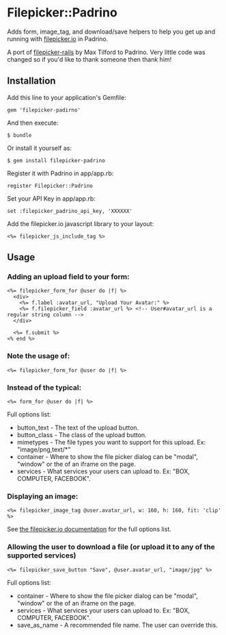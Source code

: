 # Filepicker::Padrino

Adds form, image_tag, and download/save helpers to help you get up and running with [filepicker.io](http://filepicker.io) in Padrino.

A port of [filepicker-rails](https://github.com/Filepicker/filepicker-rails) by Max Tilford to Padrino.
Very little code was changed so if you'd like to thank someone then thank him!

## Installation

Add this line to your application's Gemfile:

    gem 'filepicker-padirno'

And then execute:

    $ bundle

Or install it yourself as:

    $ gem install filepicker-padrino

Register it with Padrino in app/app.rb:

    register Filepicker::Padrino

Set your API Key in app/app.rb:

    set :filepicker_padrino_api_key, 'XXXXXX'

Add the filepicker.io javascript library to your layout:

    <%= filepicker_js_include_tag %>

## Usage

### Adding an upload field to your form:

    <%= filepicker_form_for @user do |f| %>
      <div>
        <%= f.label :avatar_url, "Upload Your Avatar:" %>
        <%= f.filepicker_field :avatar_url %> <!-- User#avatar_url is a regular string column -->
      </div>

      <%= f.submit %>
    <% end %>

### Note the usage of:

    <%= filepicker_form_for @user do |f| %>

### Instead of the typical:

    <%= form_for @user do |f| %>

Full options list:
* button_text - The text of the upload button.
* button_class - The class of the upload button.
* mimetypes - The file types you want to support for this upload. Ex: "image/png,text/*"
* container - Where to show the file picker dialog can be "modal", "window" or the
of an iframe on the page.
* services - What services your users can upload to. Ex: "BOX, COMPUTER, FACEBOOK".

### Displaying an image:

    <%= filepicker_image_tag @user.avatar_url, w: 160, h: 160, fit: 'clip' %>

See [the filepicker.io documentation](https://developers.filepicker.io/docs/web/#fpurl-images) for the full options list.

### Allowing the user to download a file (or upload it to any of the supported services)

    <%= filepicker_save_button "Save", @user.avatar_url, "image/jpg" %>

Full options list:

* container - Where to show the file picker dialog can be "modal", "window" or the
of an iframe on the page.
* services - What services your users can upload to. Ex: "BOX, COMPUTER, FACEBOOK".
* save_as_name - A recommended file name. The user can override this.
